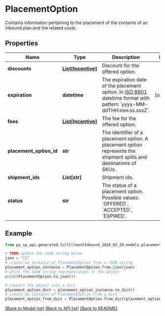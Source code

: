 # PlacementOption

Contains information pertaining to the placement of the contents of an inbound plan and the related costs.

## Properties

Name | Type | Description | Notes
------------ | ------------- | ------------- | -------------
**discounts** | [**List[Incentive]**](Incentive.md) | Discount for the offered option. | 
**expiration** | **datetime** | The expiration date of the placement option. In [ISO 8601](https://developer-docs.amazon.com/sp-api/docs/iso-8601) datetime format with pattern &#x60;yyyy-MM-ddTHH:mm:ss.sssZ&#x60;. | [optional] 
**fees** | [**List[Incentive]**](Incentive.md) | The fee for the offered option. | 
**placement_option_id** | **str** | The identifier of a placement option. A placement option represents the shipment splits and destinations of SKUs. | 
**shipment_ids** | **List[str]** | Shipment ids. | 
**status** | **str** | The status of a placement option. Possible values: &#x60;OFFERED&#x60;, &#x60;ACCEPTED&#x60;, &#x60;EXPIRED&#x60;. | 

## Example

```python
from py_sp_api.generated.fulfillmentInbound_2024_03_20.models.placement_option import PlacementOption

# TODO update the JSON string below
json = "{}"
# create an instance of PlacementOption from a JSON string
placement_option_instance = PlacementOption.from_json(json)
# print the JSON string representation of the object
print(PlacementOption.to_json())

# convert the object into a dict
placement_option_dict = placement_option_instance.to_dict()
# create an instance of PlacementOption from a dict
placement_option_from_dict = PlacementOption.from_dict(placement_option_dict)
```
[[Back to Model list]](../README.md#documentation-for-models) [[Back to API list]](../README.md#documentation-for-api-endpoints) [[Back to README]](../README.md)


